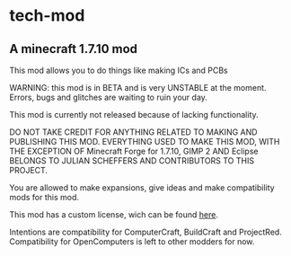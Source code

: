 # tech-mod

## A minecraft 1.7.10 mod

This mod allows you to do things like making ICs and PCBs

WARNING: this mod is in BETA and is very UNSTABLE at the moment.
Errors, bugs and glitches are waiting to ruin your day.

This mod is currently not released because of lacking functionality.

DO NOT TAKE CREDIT FOR ANYTHING RELATED TO MAKING AND PUBLISHING THIS MOD.
EVERYTHING USED TO MAKE THIS MOD, WITH THE EXCEPTION OF Minecraft Forge for 1.7.10, GIMP 2 AND Eclipse BELONGS TO JULIAN SCHEFFERS AND CONTRIBUTORS TO THIS PROJECT.

You are allowed to make expansions, give ideas and make compatibility mods for this mod.

This mod has a custom license, wich can be found [here](../master/LICENSE.md).

Intentions are compatibility for ComputerCraft, BuildCraft and ProjectRed.
Compatibility for OpenComputers is left to other modders for now.
